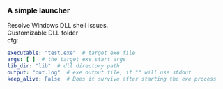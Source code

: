 ### A simple launcher
Resolve Windows DLL shell issues.   
Customizable DLL folder  
cfg:
```yaml
executable: "test.exe"  # target exe file
args: [ ]  # the target exe start args
lib_dir: "lib"  # dll directory path
output: "out.log"  # exe output file, if "" will use stdout
keep_alive: False  # Does it survive after starting the exe process
```